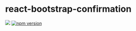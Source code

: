 # react-bootstrap-confirmation

[![](https://github.com/nicolas-van/react-bootstrap-confirmation/workflows/Node%20CI/badge.svg)](https://github.com/nicolas-van/react-bootstrap-confirmation/actions) [![npm version](https://img.shields.io/npm/v/react-bootstrap-confirmation.svg)](https://www.npmjs.com/package/react-bootstrap-confirmation)


